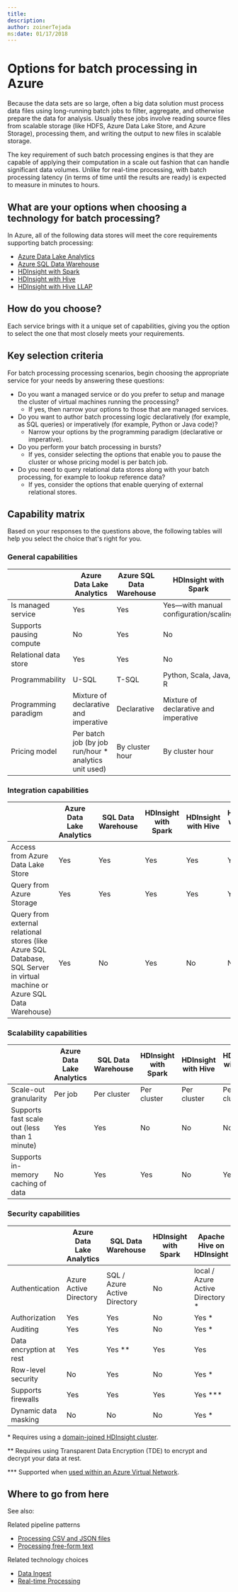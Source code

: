 ```yaml
---
title: 
description: 
author: zoinerTejada
ms:date: 01/17/2018
---
```


# Options for batch processing in Azure

Because the data sets are so large, often a big data solution must process data files using long-running batch jobs to filter, aggregate, and otherwise prepare the data for analysis. Usually these jobs involve reading source files from scalable storage (like HDFS, Azure Data Lake Store, and Azure Storage), processing them, and writing the output to new files in scalable storage. 

The key requirement of such batch processing engines is that they are capable of applying their computation in a scale out fashion that can handle significant data volumes. Unlike for real-time processing, with batch processing latency (in terms of time until the results are ready) is expected to measure in minutes to hours.   

## What are your options when choosing a technology for batch processing?
In Azure, all of the following data stores will meet the core requirements supporting batch processing:

- [Azure Data Lake Analytics](/azure/data-lake-analytics/)
- [Azure SQL Data Warehouse](/azure/sql-data-warehouse/sql-data-warehouse-overview-what-is)
- [HDInsight with Spark](/azure/hdinsight/spark/apache-spark-overview)
- [HDInsight with Hive](/azure/hdinsight/hadoop/hdinsight-use-hive)
- [HDInsight with Hive LLAP](/azure/hdinsight/interactive-query/apache-interactive-query-get-started)

## How do you choose?

Each service brings with it a unique set of capabilities, giving you the option to select the one that most closely meets your requirements. 

## Key selection criteria

For batch processing processing scenarios, begin choosing the appropriate service for your needs by answering these questions:

- Do you want a managed service or do you prefer to setup and manage the cluster of virtual machines running the processing?
    - If yes, then narrow your options to those that are managed services.
- Do you want to author batch processing logic declaratively (for example, as SQL queries) or imperatively (for example, Python or Java code)?
    - Narrow your options by the programming paradigm (declarative or imperative).
- Do you perform your batch processing in bursts?
    - If yes, consider selecting the options that enable you to pause the cluster or whose pricing model is per batch job.
- Do you need to query relational data stores along with your batch processing, for example to lookup reference data?
    - If yes, consider the options that enable querying of external relational stores.

## Capability matrix

Based on your responses to the questions above, the following tables will help you select the choice that's right for you.

### General capabilities

| | Azure Data Lake Analytics | Azure SQL Data Warehouse | HDInsight with Spark | HDInsight with Hive | HDInsight with Hive LLAP |
| --- | --- | --- | --- | --- | --- |
| Is managed service | Yes | Yes | Yes&mdash;with manual configuration/scaling | Yes&mdash;with manual configuration/scaling | Yes&mdash;with manual configuration/scaling |
| Supports pausing compute | No | Yes | No | No | No |
| Relational data store | Yes | Yes | No | No | No |
| Programmability | U-SQL | T-SQL | Python, Scala, Java, R | HiveQL | HiveQL |
| Programming paradigm | Mixture of declarative and imperative  | Declarative | Mixture of declarative and imperative | Declarative | Declarative | 
| Pricing model | Per batch job (by job run/hour * analytics unit used) | By cluster hour | By cluster hour | By cluster hour | By cluster hour |  

### Integration capabilities
| | Azure Data Lake Analytics | SQL Data Warehouse | HDInsight with Spark | HDInsight with Hive | HDInsight with Hive LLAP |
| --- | --- | --- | --- | --- | --- |
| Access from Azure Data Lake Store | Yes | Yes | Yes | Yes | Yes |
| Query from Azure Storage | Yes | Yes | Yes | Yes | Yes |
| Query from external relational stores (like Azure SQL Database, SQL Server in virtual machine or Azure SQL Data Warehouse) | Yes | No | Yes | No | No |

### Scalability capabilities
| | Azure Data Lake Analytics | SQL Data Warehouse | HDInsight with Spark | HDInsight with Hive | HDInsight with Hive LLAP |
| --- | --- | --- | --- | --- | --- |
| Scale-out granularity  | Per job | Per cluster | Per cluster | Per cluster | Per cluster |
| Supports fast scale out (less than 1 minute) | Yes | Yes | No | No | No |
| Supports in-memory caching of data | No | Yes | Yes | No | Yes | 

### Security capabilities
| | Azure Data Lake Analytics | SQL Data Warehouse | HDInsight with Spark | Apache Hive on HDInsight | Hive LLAP on HDInsight |
| --- | --- | --- | --- | --- | --- |
| Authentication  | Azure Active Directory | SQL / Azure Active Directory | No | local / Azure Active Directory * | local / Azure Active Directory * |
| Authorization  | Yes | Yes| No | Yes * | Yes * |
| Auditing  | Yes | Yes | No | Yes * | Yes * |
| Data encryption at rest | Yes| Yes ** | Yes | Yes | Yes |
| Row-level security | No | Yes | No | Yes * | Yes * |
| Supports firewalls | Yes | Yes | Yes | Yes \*** | Yes \*** |
| Dynamic data masking | No | No | No | Yes * | Yes * |

\* Requires using a [domain-joined HDInsight cluster](/azure/hdinsight/domain-joined/apache-domain-joined-introduction).

\** Requires using Transparent Data Encryption (TDE) to encrypt and decrypt your data at rest.

\*** Supported when [used within an Azure Virtual Network](/azure/hdinsight/hdinsight-extend-hadoop-virtual-network).

## Where to go from here
See also: 

Related pipeline patterns
- [Processing CSV and JSON files](../pipeline-patterns/processing-csv-and-json-files.md)
- [Processing free-form text](../pipeline-patterns/processing-free-form-text.md)

Related technology choices
- [Data Ingest](./data-ingest.md)
- [Real-time Processing](./real-time-processing.md)